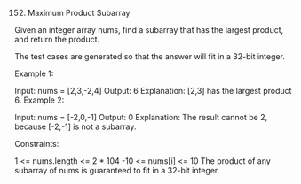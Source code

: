 152. Maximum Product Subarray

Given an integer array nums, find a subarray that has the largest product, and
return the product.

The test cases are generated so that the answer will fit in a 32-bit integer.

Example 1:

Input: nums = [2,3,-2,4] Output: 6 Explanation: [2,3] has the largest product 6.
Example 2:

Input: nums = [-2,0,-1] Output: 0 Explanation: The result cannot be 2, because
[-2,-1] is not a subarray.

Constraints:

1 <= nums.length <= 2 \* 104 -10 <= nums[i] <= 10 The product of any subarray of
nums is guaranteed to fit in a 32-bit integer.

